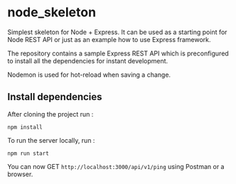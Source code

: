 # node_skeleton

Simplest skeleton for Node + Express. It can be used as a starting point for Node REST API or just as an example how to use Express framework.

The repository contains a sample Express REST API which is preconfigured to install all the dependencies for instant development.

Nodemon is used for hot-reload when saving a change.

## Install dependencies

After cloning the project run :

`npm install`

To run the server locally, run :

`npm run start`

You can now GET `http://localhost:3000/api/v1/ping` using Postman or a browser.

